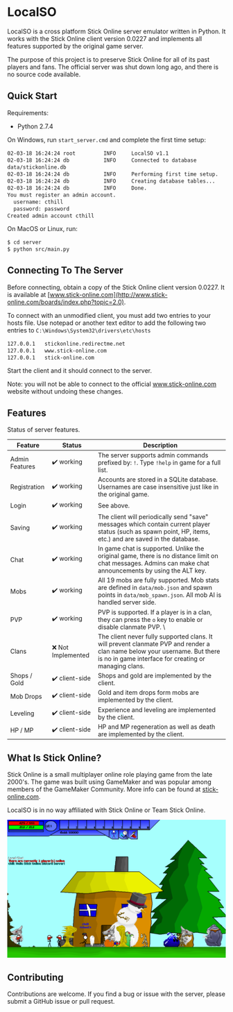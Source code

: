 # LocalSO
LocalSO is a cross platform Stick Online server emulator written in Python. It works with the Stick Online client version 0.0227 and implements all features supported by the original game server.

The purpose of this project is to preserve Stick Online for all of its past players and fans. The official server was shut down long ago, and there is no source code available.

## Quick Start
Requirements:
 * Python 2.7.4

On Windows, run `start_server.cmd` and complete the first time setup:

```
02-03-18 16:24:24 root         INFO     LocalSO v1.1
02-03-18 16:24:24 db           INFO     Connected to database data/stickonline.db
02-03-18 16:24:24 db           INFO     Performing first time setup.
02-03-18 16:24:24 db           INFO     Creating database tables...
02-03-18 16:24:24 db           INFO     Done.
You must register an admin account.
  username: cthill
  password: password
Created admin account cthill
```

On MacOS or Linux, run:
```
$ cd server
$ python src/main.py
```

## Connecting To The Server
Before connecting, obtain a copy of the Stick Online client version 0.0227. It is available at [www.stick-online.com](http://www.stick-online.com/boards/index.php?topic=2.0).

To connect with an unmodified client, you must add two entries to your hosts file. Use notepad or another text editor to add the following two entries to `C:\Windows\System32\drivers\etc\hosts`
```
127.0.0.1	stickonline.redirectme.net
127.0.0.1	www.stick-online.com
127.0.0.1	stick-online.com
```
Start the client and it should connect to the server.

Note: you will not be able to connect to the official www.stick-online.com website without undoing these changes.

## Features
Status of server features.

Feature | Status | Description
--- | --- | ---
Admin Features | ✔️ working | The server supports admin commands prefixed by: `!`. Type `!help` in game for a full list.
Registration | ✔️ working | Accounts are stored in a SQLite database. Usernames are case insensitive just like in the original game.
Login | ✔️ working | See above.
Saving | ✔️ working | The client will periodically send "save" messages which contain current player status (such as spawn point, HP, items, etc.) and are saved in the database.
Chat | ✔️ working | In game chat is supported. Unlike the original game, there is no distance limit on chat messages. Admins can make chat announcements by using the ALT key.
Mobs | ✔️ working | All 19 mobs are fully supported. Mob stats are defined in `data/mob.json` and spawn points in `data/mob_spawn.json`. All mob AI is handled server side.
PVP | ✔️ working | PVP is supported. If a player is in a clan, they can press the `o` key to enable or disable clanmate PVP. \
Clans | ❌ Not Implemented | The client never fully supported clans. It will prevent clanmate PVP and render a clan name below your username. But there is no in game interface for creating or managing clans.
Shops / Gold | ✔️ client-side | Shops and gold are implemented by the client.
Mob Drops | ✔️ client-side | Gold and item drops form mobs are implemented by the client.
Leveling | ✔️ client-side | Experience and leveling are implemented by the client.
HP / MP | ✔️ client-side | HP and MP regeneration as well as death are implemented by the client.

## What Is Stick Online?
Stick Online is a small multiplayer online role playing game from the late 2000's. The game was built using GameMaker and was popular among members of the GameMaker Community. More info can be found at [stick-online.com](http://stick-online.com).

LocalSO is in no way affiliated with Stick Online or Team Stick Online.

![In game screenshot](media/screenshot_2.PNG)


## Contributing
Contributions are welcome. If you find a bug or issue with the server, please submit a GitHub issue or pull request.
